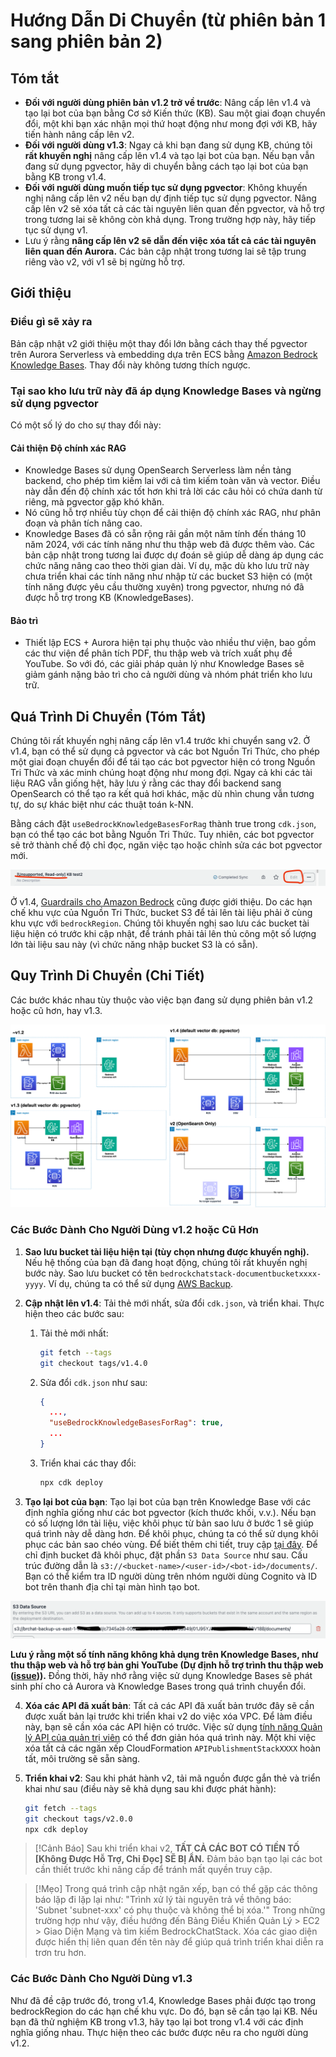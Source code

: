 # Hướng Dẫn Di Chuyển (từ phiên bản 1 sang phiên bản 2)

## Tóm tắt

- **Đối với người dùng phiên bản v1.2 trở về trước**: Nâng cấp lên v1.4 và tạo lại bot của bạn bằng Cơ sở Kiến thức (KB). Sau một giai đoạn chuyển đổi, một khi bạn xác nhận mọi thứ hoạt động như mong đợi với KB, hãy tiến hành nâng cấp lên v2.
- **Đối với người dùng v1.3**: Ngay cả khi bạn đang sử dụng KB, chúng tôi **rất khuyến nghị** nâng cấp lên v1.4 và tạo lại bot của bạn. Nếu bạn vẫn đang sử dụng pgvector, hãy di chuyển bằng cách tạo lại bot của bạn bằng KB trong v1.4.
- **Đối với người dùng muốn tiếp tục sử dụng pgvector**: Không khuyến nghị nâng cấp lên v2 nếu bạn dự định tiếp tục sử dụng pgvector. Nâng cấp lên v2 sẽ xóa tất cả các tài nguyên liên quan đến pgvector, và hỗ trợ trong tương lai sẽ không còn khả dụng. Trong trường hợp này, hãy tiếp tục sử dụng v1.
- Lưu ý rằng **nâng cấp lên v2 sẽ dẫn đến việc xóa tất cả các tài nguyên liên quan đến Aurora.** Các bản cập nhật trong tương lai sẽ tập trung riêng vào v2, với v1 sẽ bị ngừng hỗ trợ.

## Giới thiệu

### Điều gì sẽ xảy ra

Bản cập nhật v2 giới thiệu một thay đổi lớn bằng cách thay thế pgvector trên Aurora Serverless và embedding dựa trên ECS bằng [Amazon Bedrock Knowledge Bases](https://docs.aws.amazon.com/bedrock/latest/userguide/knowledge-base.html). Thay đổi này không tương thích ngược.

### Tại sao kho lưu trữ này đã áp dụng Knowledge Bases và ngừng sử dụng pgvector

Có một số lý do cho sự thay đổi này:

#### Cải thiện Độ chính xác RAG

- Knowledge Bases sử dụng OpenSearch Serverless làm nền tảng backend, cho phép tìm kiếm lai với cả tìm kiếm toàn văn và vector. Điều này dẫn đến độ chính xác tốt hơn khi trả lời các câu hỏi có chứa danh từ riêng, mà pgvector gặp khó khăn.
- Nó cũng hỗ trợ nhiều tùy chọn để cải thiện độ chính xác RAG, như phân đoạn và phân tích nâng cao.
- Knowledge Bases đã có sẵn rộng rãi gần một năm tính đến tháng 10 năm 2024, với các tính năng như thu thập web đã được thêm vào. Các bản cập nhật trong tương lai được dự đoán sẽ giúp dễ dàng áp dụng các chức năng nâng cao theo thời gian dài. Ví dụ, mặc dù kho lưu trữ này chưa triển khai các tính năng như nhập từ các bucket S3 hiện có (một tính năng được yêu cầu thường xuyên) trong pgvector, nhưng nó đã được hỗ trợ trong KB (KnowledgeBases).

#### Bảo trì

- Thiết lập ECS + Aurora hiện tại phụ thuộc vào nhiều thư viện, bao gồm các thư viện để phân tích PDF, thu thập web và trích xuất phụ đề YouTube. So với đó, các giải pháp quản lý như Knowledge Bases sẽ giảm gánh nặng bảo trì cho cả người dùng và nhóm phát triển kho lưu trữ.

## Quá Trình Di Chuyển (Tóm Tắt)

Chúng tôi rất khuyến nghị nâng cấp lên v1.4 trước khi chuyển sang v2. Ở v1.4, bạn có thể sử dụng cả pgvector và các bot Nguồn Tri Thức, cho phép một giai đoạn chuyển đổi để tái tạo các bot pgvector hiện có trong Nguồn Tri Thức và xác minh chúng hoạt động như mong đợi. Ngay cả khi các tài liệu RAG vẫn giống hệt, hãy lưu ý rằng các thay đổi backend sang OpenSearch có thể tạo ra kết quả hơi khác, mặc dù nhìn chung vẫn tương tự, do sự khác biệt như các thuật toán k-NN.

Bằng cách đặt `useBedrockKnowledgeBasesForRag` thành true trong `cdk.json`, bạn có thể tạo các bot bằng Nguồn Tri Thức. Tuy nhiên, các bot pgvector sẽ trở thành chế độ chỉ đọc, ngăn việc tạo hoặc chỉnh sửa các bot pgvector mới.

![](../imgs/v1_to_v2_readonly_bot.png)

Ở v1.4, [Guardrails cho Amazon Bedrock](https://aws.amazon.com/jp/bedrock/guardrails/) cũng được giới thiệu. Do các hạn chế khu vực của Nguồn Tri Thức, bucket S3 để tải lên tài liệu phải ở cùng khu vực với `bedrockRegion`. Chúng tôi khuyến nghị sao lưu các bucket tài liệu hiện có trước khi cập nhật, để tránh phải tải lên thủ công một số lượng lớn tài liệu sau này (vì chức năng nhập bucket S3 là có sẵn).

## Quy Trình Di Chuyển (Chi Tiết)

Các bước khác nhau tùy thuộc vào việc bạn đang sử dụng phiên bản v1.2 hoặc cũ hơn, hay v1.3.

![](../imgs/v1_to_v2_arch.png)

### Các Bước Dành Cho Người Dùng v1.2 hoặc Cũ Hơn

1. **Sao lưu bucket tài liệu hiện tại (tùy chọn nhưng được khuyến nghị).** Nếu hệ thống của bạn đã đang hoạt động, chúng tôi rất khuyến nghị bước này. Sao lưu bucket có tên `bedrockchatstack-documentbucketxxxx-yyyy`. Ví dụ, chúng ta có thể sử dụng [AWS Backup](https://docs.aws.amazon.com/aws-backup/latest/devguide/s3-backups.html).

2. **Cập nhật lên v1.4**: Tải thẻ mới nhất, sửa đổi `cdk.json`, và triển khai. Thực hiện theo các bước sau:

   1. Tải thẻ mới nhất:
      ```bash
      git fetch --tags
      git checkout tags/v1.4.0
      ```
   2. Sửa đổi `cdk.json` như sau:
      ```json
      {
        ...,
        "useBedrockKnowledgeBasesForRag": true,
        ...
      }
      ```
   3. Triển khai các thay đổi:
      ```bash
      npx cdk deploy
      ```

3. **Tạo lại bot của bạn**: Tạo lại bot của bạn trên Knowledge Base với các định nghĩa giống như các bot pgvector (kích thước khối, v.v.). Nếu bạn có số lượng lớn tài liệu, việc khôi phục từ bản sao lưu ở bước 1 sẽ giúp quá trình này dễ dàng hơn. Để khôi phục, chúng ta có thể sử dụng khôi phục các bản sao chéo vùng. Để biết thêm chi tiết, truy cập [tại đây](https://docs.aws.amazon.com/aws-backup/latest/devguide/restoring-s3.html). Để chỉ định bucket đã khôi phục, đặt phần `S3 Data Source` như sau. Cấu trúc đường dẫn là `s3://<bucket-name>/<user-id>/<bot-id>/documents/`. Bạn có thể kiểm tra ID người dùng trên nhóm người dùng Cognito và ID bot trên thanh địa chỉ tại màn hình tạo bot.

![](../imgs/v1_to_v2_KB_s3_source.png)

**Lưu ý rằng một số tính năng không khả dụng trên Knowledge Bases, như thu thập web và hỗ trợ bản ghi YouTube (Dự định hỗ trợ trình thu thập web ([issue](https://github.com/aws-samples/bedrock-claude-chat/issues/557))).** Đồng thời, hãy nhớ rằng việc sử dụng Knowledge Bases sẽ phát sinh phí cho cả Aurora và Knowledge Bases trong quá trình chuyển đổi.

4. **Xóa các API đã xuất bản**: Tất cả các API đã xuất bản trước đây sẽ cần được xuất bản lại trước khi triển khai v2 do việc xóa VPC. Để làm điều này, bạn sẽ cần xóa các API hiện có trước. Việc sử dụng [tính năng Quản lý API của quản trị viên](../ADMINISTRATOR_vi-VN.md) có thể đơn giản hóa quá trình này. Một khi việc xóa tất cả các ngăn xếp CloudFormation `APIPublishmentStackXXXX` hoàn tất, môi trường sẽ sẵn sàng.

5. **Triển khai v2**: Sau khi phát hành v2, tải mã nguồn được gắn thẻ và triển khai như sau (điều này sẽ khả dụng sau khi được phát hành):
   ```bash
   git fetch --tags
   git checkout tags/v2.0.0
   npx cdk deploy
   ```

> [!Cảnh Báo]
> Sau khi triển khai v2, **TẤT CẢ CÁC BOT CÓ TIỀN TỐ [Không Được Hỗ Trợ, Chỉ Đọc] SẼ BỊ ẨN.** Đảm bảo bạn tạo lại các bot cần thiết trước khi nâng cấp để tránh mất quyền truy cập.

> [!Mẹo]
> Trong quá trình cập nhật ngăn xếp, bạn có thể gặp các thông báo lặp đi lặp lại như: "Trình xử lý tài nguyên trả về thông báo: 'Subnet 'subnet-xxx' có phụ thuộc và không thể bị xóa.'" Trong những trường hợp như vậy, điều hướng đến Bảng Điều Khiển Quản Lý > EC2 > Giao Diện Mạng và tìm kiếm BedrockChatStack. Xóa các giao diện được hiển thị liên quan đến tên này để giúp quá trình triển khai diễn ra trơn tru hơn.

### Các Bước Dành Cho Người Dùng v1.3

Như đã đề cập trước đó, trong v1.4, Knowledge Bases phải được tạo trong bedrockRegion do các hạn chế khu vực. Do đó, bạn sẽ cần tạo lại KB. Nếu bạn đã thử nghiệm KB trong v1.3, hãy tạo lại bot trong v1.4 với các định nghĩa giống nhau. Thực hiện theo các bước được nêu ra cho người dùng v1.2.